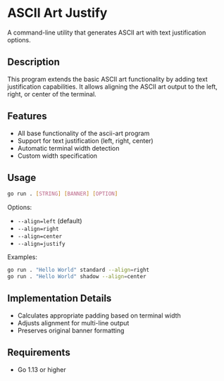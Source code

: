 # ASCII Art Justify

A command-line utility that generates ASCII art with text justification options.

## Description

This program extends the basic ASCII art functionality by adding text justification capabilities. It allows aligning the ASCII art output to the left, right, or center of the terminal.

## Features

- All base functionality of the ascii-art program
- Support for text justification (left, right, center)
- Automatic terminal width detection
- Custom width specification

## Usage

```bash
go run . [STRING] [BANNER] [OPTION]
```

Options:
- `--align=left` (default)
- `--align=right`
- `--align=center`
- `--align=justify`

Examples:
```bash
go run . "Hello World" standard --align=right
go run . "Hello World" shadow --align=center
```

## Implementation Details

- Calculates appropriate padding based on terminal width
- Adjusts alignment for multi-line output
- Preserves original banner formatting

## Requirements

- Go 1.13 or higher
